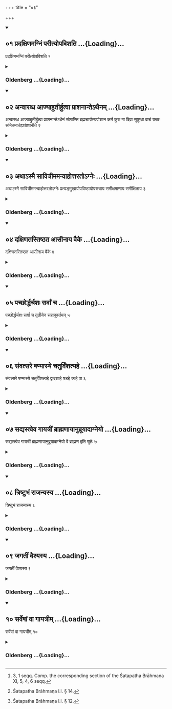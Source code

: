 +++
title = "०३"

+++
<div class="js_include" includetitle="true" newlevelforh1="2" unfilled url="/vedAH_yajuH/vAjasaneyam/sUtram/pAraskara-gRhyam/vishvAsa-prastutiH/2/03/01_pradaxiNamagniM_parItyopavishati.md">
<details open><summary><h2>०१ प्रदक्षिणमग्निं परीत्योपविशति ...{Loading}...</h2></summary>

प्रदक्षिणमग्निं परीत्योपविशति १
</details>
</div>
<div class="js_include collapsed" newlevelforh1="3" title="Oldenberg" unfilled url="/vedAH_yajuH/vAjasaneyam/sUtram/pAraskara-gRhyam/oldenberg/2/03/01_pradaxiNamagniM_parItyopavishati.md">
<details><summary><h3>Oldenberg ...{Loading}...</h3></summary>

1 [^1] . Having walked round the fire with his right side turned towards it, he sits down.


[^1]:  3, 1 seqq. Comp. the corresponding section of the Śatapatha Brāhmaṇa XI, 5, 4, 6 seqq.


</details>
</div>
<div class="js_include" includetitle="true" newlevelforh1="2" unfilled url="/vedAH_yajuH/vAjasaneyam/sUtram/pAraskara-gRhyam/vishvAsa-prastutiH/2/03/02_anvArabdha_AjyAhutIrhutvA_prAshanAnte-thainam.md">
<details open><summary><h2>०२ अन्वारब्ध आज्याहुतीर्हुत्वा प्राशनान्तेऽथैनम् ...{Loading}...</h2></summary>

अन्वारब्ध आज्याहुतीर्हुत्वा प्राशनान्तेऽथैनं संशास्ति ब्रह्मचार्यस्यपोशान कर्म कुरु मा दिवा सुषुप्था वाचं यच्छ समिधमाधेह्यपोशानेति २
</details>
</div>
<div class="js_include collapsed" newlevelforh1="3" title="Oldenberg" unfilled url="/vedAH_yajuH/vAjasaneyam/sUtram/pAraskara-gRhyam/oldenberg/2/03/02_anvArabdha_AjyAhutIrhutvA_prAshanAnte-thainam.md">
<details><summary><h3>Oldenberg ...{Loading}...</h3></summary>

2. Taking hold (of the student), he sacrifices the Ājya oblations, and after having partaken (of the remains of the sacrificial food) he instructs him, 'A student art thou. Take water. Do the service. Do not sleep in the day-time. Keep silence. Put fuel on (the fire). Take water.'

</details>
</div>
<div class="js_include" includetitle="true" newlevelforh1="2" unfilled url="/vedAH_yajuH/vAjasaneyam/sUtram/pAraskara-gRhyam/vishvAsa-prastutiH/2/03/03_athA-smai_sAvitrImamanvAhottarato-gneH.md">
<details open><summary><h2>०३ अथाऽस्मै सावित्रीममन्वाहोत्तरतोऽग्नेः ...{Loading}...</h2></summary>

अथाऽस्मै सावित्रीममन्वाहोत्तरतोऽग्नेः प्रत्यङ्मुखायोपविष्टायोपसन्नाय समीक्षमाणाय समीक्षिताय ३
</details>
</div>
<div class="js_include collapsed" newlevelforh1="3" title="Oldenberg" unfilled url="/vedAH_yajuH/vAjasaneyam/sUtram/pAraskara-gRhyam/oldenberg/2/03/03_athA-smai_sAvitrImamanvAhottarato-gneH.md">
<details><summary><h3>Oldenberg ...{Loading}...</h3></summary>

3. He then recites the Sāvitrī to him, who is seated to the north of the fire, with his face to the west, sitting near the teacher, and looks (at the teacher), while (the teacher) looks at him;

</details>
</div>
<div class="js_include" includetitle="true" newlevelforh1="2" unfilled url="/vedAH_yajuH/vAjasaneyam/sUtram/pAraskara-gRhyam/vishvAsa-prastutiH/2/03/04_daxiNatastiShThata_AsInAya_vaike.md">
<details open><summary><h2>०४ दक्षिणतस्तिष्ठत आसीनाय वैके ...{Loading}...</h2></summary>

दक्षिणतस्तिष्ठत आसीनाय वैके ४
</details>
</div>
<div class="js_include collapsed" newlevelforh1="3" title="Oldenberg" unfilled url="/vedAH_yajuH/vAjasaneyam/sUtram/pAraskara-gRhyam/oldenberg/2/03/04_daxiNatastiShThata_AsInAya_vaike.md">
<details><summary><h3>Oldenberg ...{Loading}...</h3></summary>

4 [^2] . Some say, to (the student) who is standing or seated to the south (of the fire);


[^2]:  Śatapatha Brāhmaṇa l.l. § 14.


</details>
</div>
<div class="js_include" includetitle="true" newlevelforh1="2" unfilled url="/vedAH_yajuH/vAjasaneyam/sUtram/pAraskara-gRhyam/vishvAsa-prastutiH/2/03/05_pachChorddharchashaH_sarvAM_cha.md">
<details open><summary><h2>०५ पच्छोर्द्धर्चशः सर्वां च ...{Loading}...</h2></summary>

पच्छोर्द्धर्चशः सर्वां च तृतीयेन सहानुवर्तयन् ५
</details>
</div>
<div class="js_include collapsed" newlevelforh1="3" title="Oldenberg" unfilled url="/vedAH_yajuH/vAjasaneyam/sUtram/pAraskara-gRhyam/oldenberg/2/03/05_pachChorddharchashaH_sarvAM_cha.md">
<details><summary><h3>Oldenberg ...{Loading}...</h3></summary>

5. Pāda by Pāda, (then) hemistich by hemistich, and the third time the whole (verse), reciting it together (with the student);

</details>
</div>
<div class="js_include" includetitle="true" newlevelforh1="2" unfilled url="/vedAH_yajuH/vAjasaneyam/sUtram/pAraskara-gRhyam/vishvAsa-prastutiH/2/03/06_saMvatsare_ShaNmAsye_chaturviMshatyahe.md">
<details open><summary><h2>०६ संवत्सरे षण्मास्ये चतुर्विंशत्यहे ...{Loading}...</h2></summary>

संवत्सरे षण्मास्ये चतुर्विंशत्यहे द्वादशाहे षडहे त्र्यहे वा ६
</details>
</div>
<div class="js_include collapsed" newlevelforh1="3" title="Oldenberg" unfilled url="/vedAH_yajuH/vAjasaneyam/sUtram/pAraskara-gRhyam/oldenberg/2/03/06_saMvatsare_ShaNmAsye_chaturviMshatyahe.md">
<details><summary><h3>Oldenberg ...{Loading}...</h3></summary>

6. After one year, or after six months, or after twenty-four days, or after twelve days, or after six days, or after three days.

</details>
</div>
<div class="js_include" includetitle="true" newlevelforh1="2" unfilled url="/vedAH_yajuH/vAjasaneyam/sUtram/pAraskara-gRhyam/vishvAsa-prastutiH/2/03/07_sadyastveva_gAyatrIM_brAhmaNAyAnubrUyAdAgneyo.md">
<details open><summary><h2>०७ सद्यस्त्वेव गायत्रीं ब्राह्मणायानुब्रूयादाग्नेयो ...{Loading}...</h2></summary>

सद्यस्त्वेव गायत्रीं ब्राह्मणायानुब्रूयादाग्नेयो वै ब्राह्मण इति श्रुतेः ७
</details>
</div>
<div class="js_include collapsed" newlevelforh1="3" title="Oldenberg" unfilled url="/vedAH_yajuH/vAjasaneyam/sUtram/pAraskara-gRhyam/oldenberg/2/03/07_sadyastveva_gAyatrIM_brAhmaNAyAnubrUyAdAgneyo.md">
<details><summary><h3>Oldenberg ...{Loading}...</h3></summary>

7 [^3] . To a Brāhmaṇa, however, he should recite a (Sāvitrī) verse in the Gāyatrī metre immediately. For it is said in the Śruti, 'To Agni indeed belongs the Brāhmaṇa.'


[^3]:  Śatapatha Brāhmaṇa l.l. § 12.


</details>
</div>
<div class="js_include" includetitle="true" newlevelforh1="2" unfilled url="/vedAH_yajuH/vAjasaneyam/sUtram/pAraskara-gRhyam/vishvAsa-prastutiH/2/03/08_triShTubhaM_rAjanyasya.md">
<details open><summary><h2>०८ त्रिष्टुभं राजन्यस्य ...{Loading}...</h2></summary>

त्रिष्टुभं राजन्यस्य ८
</details>
</div>
<div class="js_include collapsed" newlevelforh1="3" title="Oldenberg" unfilled url="/vedAH_yajuH/vAjasaneyam/sUtram/pAraskara-gRhyam/oldenberg/2/03/08_triShTubhaM_rAjanyasya.md">
<details><summary><h3>Oldenberg ...{Loading}...</h3></summary>

8. A Tṛṣṭubh verse to a Rājanya,

</details>
</div>
<div class="js_include" includetitle="true" newlevelforh1="2" unfilled url="/vedAH_yajuH/vAjasaneyam/sUtram/pAraskara-gRhyam/vishvAsa-prastutiH/2/03/09_jagatIM_vaishyasya.md">
<details open><summary><h2>०९ जगतीं वैश्यस्य ...{Loading}...</h2></summary>

जगतीं वैश्यस्य ९
</details>
</div>
<div class="js_include collapsed" newlevelforh1="3" title="Oldenberg" unfilled url="/vedAH_yajuH/vAjasaneyam/sUtram/pAraskara-gRhyam/oldenberg/2/03/09_jagatIM_vaishyasya.md">
<details><summary><h3>Oldenberg ...{Loading}...</h3></summary>

9. A Jagatī to a Vaiśya,

</details>
</div>
<div class="js_include" includetitle="true" newlevelforh1="2" unfilled url="/vedAH_yajuH/vAjasaneyam/sUtram/pAraskara-gRhyam/vishvAsa-prastutiH/2/03/10_sarveShAM_vA_gAyatrIm.md">
<details open><summary><h2>१० सर्वेषां वा गायत्रीम् ...{Loading}...</h2></summary>

सर्वेषां वा गायत्रीम् १०
</details>
</div>
<div class="js_include collapsed" newlevelforh1="3" title="Oldenberg" unfilled url="/vedAH_yajuH/vAjasaneyam/sUtram/pAraskara-gRhyam/oldenberg/2/03/10_sarveShAM_vA_gAyatrIm.md">
<details><summary><h3>Oldenberg ...{Loading}...</h3></summary>

10. Or a Gāyatrī to (persons of) all (castes).

</details>
</div>